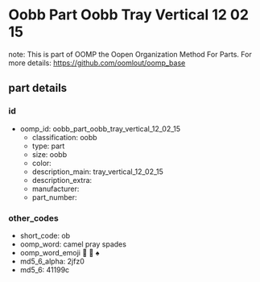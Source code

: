 # Oobb Part Oobb Tray Vertical 12 02 15  

note: This is part of OOMP the Oopen Organization Method For Parts. For more details: https://github.com/oomlout/oomp_base

##  part details





### id
* oomp_id: oobb_part_oobb_tray_vertical_12_02_15
  * classification: oobb
  * type: part
  * size: oobb
  * color: 
  * description_main: tray_vertical_12_02_15
  * description_extra: 
  * manufacturer: 
  * part_number: 

### other_codes
* short_code: ob
* oomp_word: camel pray spades
* oomp_word_emoji :camel: :pray: :spades:
* md5_6_alpha: 2jfz0
* md5_6: 41199c
